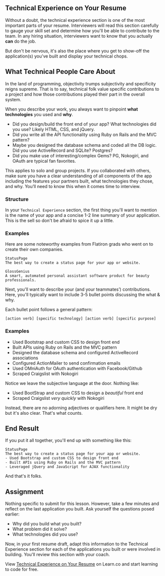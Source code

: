 ## Technical Experience on Your Resume 

Without a doubt, the technical experience section is one of the most important parts of your resume. Interviewers will read this section carefully to gauge your skill set and determine how you'll be able to contribute to the team. In any hiring situation, interviewers want to know that you actually **can** do the job.

But don't be nervous, it's also the place where you get to show-off the application(s) you've built and display your technical chops.

## What Technical People Care About

In the land of programming, objectivity trumps subjectivity and specificity reigns supreme. That is to say, technical folk value specific contributions to a project and how those contributions played their part in the overall system.

When you describe your work, you always want to pinpoint **what technologies** you used and **why**. 

- Did you design/build the front end of your app? What technologies did you use? Likely HTML, CSS, and jQuery.
- Did you write all the API functionality using Ruby on Rails and the MVC pattern?
- Maybe you designed the database schema and coded all the DB logic. Did you use ActiveRecord and SQLite? Postgres?
- Did you make use of interesting/complex Gems? PG, Nokogiri, and OAuth are typical fan favorites.

This applies to solo and group projects. If you collaborated with others, make sure you have a clear understanding of all components of the app including the features your partners built, what technologies they chose, and why. You’ll need to know this when it comes time to interview.

### Structure

In your `Technical Experience` section, the first thing you'll want to mention is the name of your app and a concise 1-2 line summary of your application. This is the sell so don't be afraid to spice it up a little.

### Examples
Here are some noteworthy examples from Flatiron grads who went on to create their own companies.

    StatusPage
    The best way to create a status page for your app or website. 
    
    GlossGenius 
    A smart, automated personal assistant software product for beauty professionals.
    
Next, you'll want to describe your (and your teammates’) contributions. Here, you'll typically want to include 3-5 bullet points discussing the what & why. 

Each bullet point follows a general pattern:
    
    [action verb] [specific technology] [action verb] [specific purpose]
    
### Examples

- Used Bootstrap and custom CSS to design front end
- Built APIs using Ruby on Rails and the MVC pattern
- Designed the database schema and configured ActiveRecord associations
- Configured ActionMailer to send confirmation emails
- Used OMniAuth for OAuth authentication with Facebook/Github
- Scraped Craigslist with Nokogiri


Notice we leave the subjective language at the door. Nothing like:

- Used BootStrap and custom CSS to design a *beautiful* front end
- Scraped Craigslist *very quickly* with Nokogiri

Instead, there are no adorning adjectives or qualifiers here. It might be dry but it's also clear. That's what counts.

## End Result

If you put it all together, you'll end up with something like this:

    StatusPage
    The best way to create a status page for your app or website.
    - Used Bootstrap and custom CSS to design front end
    - Built APIs using Ruby on Rails and the MVC pattern
    - Leveraged jQuery and JavaScript for AJAX functionality

And that's it folks.

## Assignment 

Nothing specific to submit for this lesson. However, take a few minutes and reflect on the last application you built. Ask yourself the questions posed earlier:

- Why did you build what you built?
- What problem did it solve? 
- What technologies did you use?

Now, in your first resume draft, adapt this information to the Technical Experience section for each of the applications you built or were involved in building. You'll review this section with your coach.

<p data-visibility='hidden'>View <a href='https://learn.co/lessons/careers-resume-technical-experience'>Technical Experience on Your Resume</a> on Learn.co and start learning to code for free.</p>

